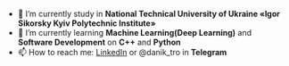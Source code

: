 - 🔭 I’m currently study in **National Technical University of Ukraine «Igor Sikorsky Kyiv Polytechnic Institute»**
- 🌱 I’m currently learning **Machine Learning(Deep Learning)** and **Software Development** on **C++** and **Python**
- 📫 How to reach me: [LinkedIn](https://www.linkedin.com/in/daniil-trotsenko-41436b177/) or @danik_tro in **Telegram**


